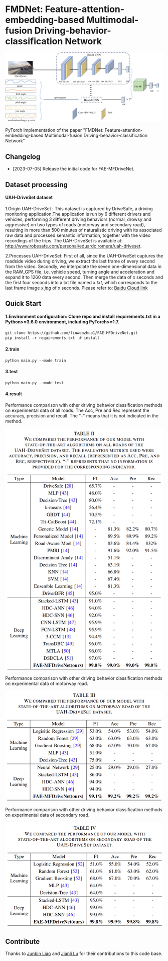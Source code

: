 # **FMDNet: Feature-attention-embedding-based Multimodal-fusion Driving-behavior-classification Network**

![](architecture.PNG)

PyTorch implementation of the paper "FMDNet: Feature-attention-embedding-based Multimodal-fusion Driving-behavior-classification Network"




## **Changelog**



- [2023-07-05] Release the initial code for FAE-MFDriveNet.



## **Dataset processing**



#### **UAH-DriveSet dataset**

1.Origin UAH-DriveSet : This dataset is captured by DriveSafe, a driving monitoring application.The application is run by 6 different drivers and vehicles, performing 3 different driving behaviors (normal, drowsy and aggressive) on two types of roads (motorway and secondary road), resulting in more than 500 minutes of naturalistic driving with its associated raw data and processed semantic information, together with the video recordings of the trips. The UAH-DriveSet is available at: http://www.robesafe.com/personal/eduardo.romera/uah-driveset.

2.Processes UAH-DriveSet: First of all, since the UAH-DriveSet captures the roadside video during driving, we extract the last frame of every second from the video. Secondly, we interpolate the seven one-dimensional data in the RAW_GPS file, i.e. vehicle speed, turning angle and acceleration and expand it to 1260 data every second. Then merge the data of *x* seconds and the first four seconds into a txt file named *x.txt*, which corresponds to the last frame image *x.jpg* of x seconds. Please refer to: [Baidu Cloud link](https://pan.baidu.com/s/1BOK_4rewfofSY79V82muEg?pwd=44sX)




## **Quick Start**

#### 1.Environment configuration: Clone repo and install requirements.txt in a Python>=3.6.0 environment, including PyTorch>=1.7.

```
git clone https://github.com/liuwenzhuo1/FAE-MFDriveNet.git
pip install -r requirements.txt  # install
```

#### 2.train

```
python main.py --mode train
```

#### 3.test

```
python main.py --mode test
```

#### 4.result

Performance comparison with other driving behavior classification methods on experimental data of all roads. The Acc, Pre and Rec represent the accuracy, precision and recall. The "-" means that it is not indicated in the method.

![](result1.png)



Performance comparison with other driving behavior classification methods on experimental data of motorway road.

![](result2.png)



Performance comparison with other driving behavior classification methods on experimental data of secondary road.

![](result3.png)

## **Contribute**


Thanks to [Junbin Liao](https://github.com/BugBunnyBin) and [Jianli Lu](https://github.com/alu222) for their contributions to this code base.

